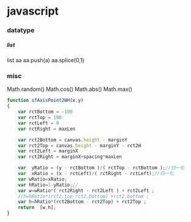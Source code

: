 # javascript

### datatype

##### list
list aa
aa.push(a)
aa.splice(0,1)

### misc

Math.random()
Math.cos()
Math.abs()
Math.max()

```javascript
function sfAxisPoint2WH(x,y)
{
    var rctBottom = -100
    var rctTop = 100
    var rctLeft = 0
    var rctRight = maxLen

    var rct2Bottom = canvas.height - marginY
    var rct2Top = canvas.height - marginY - rct2H
    var rct2Left = marginX
    var rct2Right = marginX+spacing*maxLen

    var  yRatio = (y - rctBottom )/( rctTop - rctBottom );//归一化
    var  xRatio = (x - rctLeft)/( rctRight - rctLeft);//归一化
    var wRatio=xRatio;
    var hRatio=1-yRatio;//
    var w=wRatio*( rct2Right - rct2Left ) + rct2Left ;
    //h=hRatio*(rct2.top-rct2.bottom) +rct2.bottom ;
    var h=hRatio*(rct2Bottom - rct2Top) + rct2Top ;
    return  [w,h];
}
```